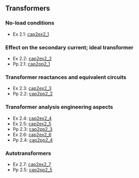 ## Transformers
### No-load conditions
* Ex 2.1: [cap2ex2_1](https://en.smath.info/cloud/worksheet/48ru7aPr)  

### Effect on the secondary current; ideal transformer
* Ex 2.2: [cap2ex2_2](https://en.smath.info/cloud/worksheet/CEAzWXTh)  
* Pp 2.1: [cap2pp2_1](https://en.smath.info/cloud/worksheet/cvw68qFo)  

### Transformer reactances and equivalent circuits
* Ex 2.3: [cap2ex2_3](https://en.smath.info/cloud/worksheet/TXxHbSzq)  
* Pp 2.2: [cap2pp2_2](https://en.smath.info/cloud/worksheet/KyEFqS2e)  

### Transformer analysis engineering aspects
* Ex 2.4: [cap2ex2_4](https://en.smath.info/cloud/worksheet/eHmeKXLg)  
* Ex 2.5: [cap2ex2_5](https://en.smath.info/cloud/worksheet/SFpRBKkR)  
* Pp 2.3: [cap2pp2_3](https://en.smath.info/cloud/worksheet/mDTRHqYU)  
* Ex 2.6: [cap2ex2_6](https://en.smath.info/cloud/worksheet/cWVTwGWd)  
* Pp 2.4: [cap2pp2_4](https://en.smath.info/cloud/worksheet/S2ycCdKH)  

### Autotransformers
* Ex 2.7: [cap2ex2_7](https://en.smath.info/cloud/worksheet/RBeyXu4U)  
* Pp 2.5: [cap2pp2_5](https://en.smath.info/cloud/worksheet/kxaP2GMB)  
